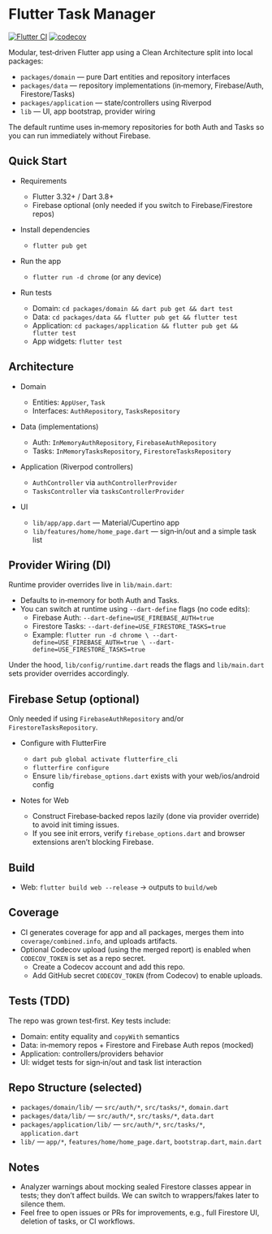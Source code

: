# Flutter Task Manager

[![Flutter CI](https://github.com/devzahirul/flutter_task_manager/actions/workflows/flutter_ci.yml/badge.svg?branch=main)](https://github.com/devzahirul/flutter_task_manager/actions/workflows/flutter_ci.yml?query=branch%3Amain)
 [![codecov](https://codecov.io/gh/devzahirul/flutter_task_manager/branch/main/graph/badge.svg)](https://codecov.io/gh/devzahirul/flutter_task_manager)

Modular, test‑driven Flutter app using a Clean Architecture split into local packages:

- `packages/domain` — pure Dart entities and repository interfaces
- `packages/data` — repository implementations (in‑memory, Firebase/Auth, Firestore/Tasks)
- `packages/application` — state/controllers using Riverpod
- `lib` — UI, app bootstrap, provider wiring

The default runtime uses in‑memory repositories for both Auth and Tasks so you can run immediately without Firebase.

## Quick Start

- Requirements
  - Flutter 3.32+ / Dart 3.8+
  - Firebase optional (only needed if you switch to Firebase/Firestore repos)

- Install dependencies
  - `flutter pub get`

- Run the app
  - `flutter run -d chrome` (or any device)

- Run tests
  - Domain: `cd packages/domain && dart pub get && dart test`
  - Data: `cd packages/data && flutter pub get && flutter test`
  - Application: `cd packages/application && flutter pub get && flutter test`
  - App widgets: `flutter test`

## Architecture

- Domain
  - Entities: `AppUser`, `Task`
  - Interfaces: `AuthRepository`, `TasksRepository`

- Data (implementations)
  - Auth: `InMemoryAuthRepository`, `FirebaseAuthRepository`
  - Tasks: `InMemoryTasksRepository`, `FirestoreTasksRepository`

- Application (Riverpod controllers)
  - `AuthController` via `authControllerProvider`
  - `TasksController` via `tasksControllerProvider`

- UI
  - `lib/app/app.dart` — Material/Cupertino app
  - `lib/features/home/home_page.dart` — sign‑in/out and a simple task list

## Provider Wiring (DI)

Runtime provider overrides live in `lib/main.dart`:

- Defaults to in‑memory for both Auth and Tasks.
- You can switch at runtime using `--dart-define` flags (no code edits):
  - Firebase Auth: `--dart-define=USE_FIREBASE_AUTH=true`
  - Firestore Tasks: `--dart-define=USE_FIRESTORE_TASKS=true`
  - Example: `flutter run -d chrome \
      --dart-define=USE_FIREBASE_AUTH=true \
      --dart-define=USE_FIRESTORE_TASKS=true`

Under the hood, `lib/config/runtime.dart` reads the flags and `lib/main.dart` sets provider overrides accordingly.

## Firebase Setup (optional)

Only needed if using `FirebaseAuthRepository` and/or `FirestoreTasksRepository`.

- Configure with FlutterFire
  - `dart pub global activate flutterfire_cli`
  - `flutterfire configure`
  - Ensure `lib/firebase_options.dart` exists with your web/ios/android config

- Notes for Web
  - Construct Firebase‑backed repos lazily (done via provider override) to avoid init timing issues.
  - If you see init errors, verify `firebase_options.dart` and browser extensions aren’t blocking Firebase.

## Build

- Web: `flutter build web --release` → outputs to `build/web`

## Coverage

- CI generates coverage for app and all packages, merges them into `coverage/combined.info`, and uploads artifacts.
- Optional Codecov upload (using the merged report) is enabled when `CODECOV_TOKEN` is set as a repo secret.
  - Create a Codecov account and add this repo.
  - Add GitHub secret `CODECOV_TOKEN` (from Codecov) to enable uploads.

## Tests (TDD)

The repo was grown test‑first. Key tests include:

- Domain: entity equality and `copyWith` semantics
- Data: in‑memory repos + Firestore and Firebase Auth repos (mocked)
- Application: controllers/providers behavior
- UI: widget tests for sign‑in/out and task list interaction

## Repo Structure (selected)

- `packages/domain/lib/` — `src/auth/*`, `src/tasks/*`, `domain.dart`
- `packages/data/lib/` — `src/auth/*`, `src/tasks/*`, `data.dart`
- `packages/application/lib/` — `src/auth/*`, `src/tasks/*`, `application.dart`
- `lib/` — `app/*`, `features/home/home_page.dart`, `bootstrap.dart`, `main.dart`

## Notes

- Analyzer warnings about mocking sealed Firestore classes appear in tests; they don’t affect builds. We can switch to wrappers/fakes later to silence them.
- Feel free to open issues or PRs for improvements, e.g., full Firestore UI, deletion of tasks, or CI workflows.
